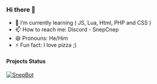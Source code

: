 ### Hi there 👋


- 🌱 I’m currently learning ( JS, Lua, Html, PHP and CSS )
- 📫 How to reach me: Discord - SnepCnep
- 😄 Pronouns: He/Him
- ⚡ Fun fact: I love pizza ;)

#### Projects Status

[![SnepBot](https://github.com/SnepCnep/DiscordBot/actions/workflows/nodetester-main.js.yml/badge.svg)](https://github.com/SnepCnep/DiscordBot/actions/workflows/nodetester-main.js.yml)
